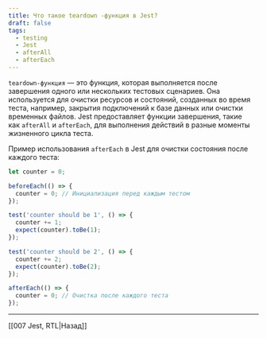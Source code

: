 ```yaml
---
title: Что такое teardown -функция в Jest?
draft: false
tags:
  - testing
  - Jest
  - afterAll
  - afterEach
---
```

  `teardown-функция` — это функция, которая выполняется после завершения одного или нескольких тестовых сценариев. Она используется для очистки ресурсов и состояний, созданных во время теста, например, закрытия подключений к базе данных или очистки временных файлов. Jest предоставляет функции завершения, такие как `afterAll` и `afterEach`, для выполнения действий в разные моменты жизненного цикла теста.

Пример использования `afterEach` в Jest для очистки состояния после каждого теста:

```javascript
let counter = 0;

beforeEach(() => {
  counter = 0; // Инициализация перед каждым тестом
});

test('counter should be 1', () => {
  counter += 1;
  expect(counter).toBe(1);
});

test('counter should be 2', () => {
  counter += 2;
  expect(counter).toBe(2);
});

afterEach(() => {
  counter = 0; // Очистка после каждого теста
});
```

____

[[007 Jest, RTL|Назад]]